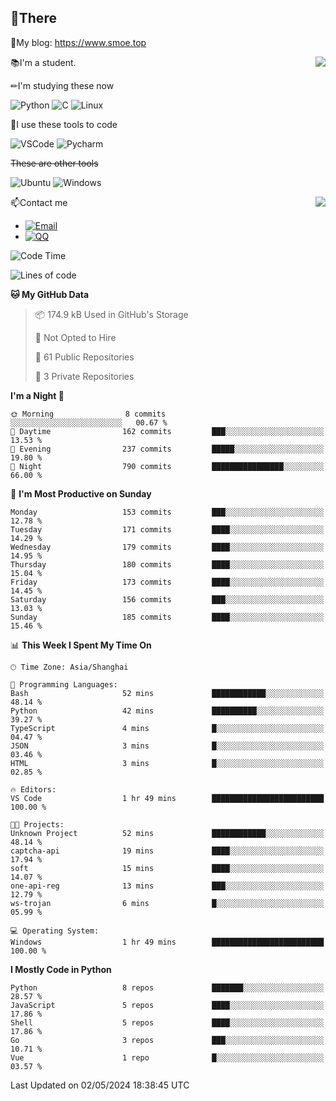 
## 👏There

📰My blog: https://www.smoe.top

<img align="right" src="https://github-readme-stats.vercel.app/api/top-langs/?username=AkashiCoin"/>


📚I'm a student.

✏I'm studying these now

![Python](https://img.shields.io/badge/-Python-blue?style=flat-square&logo=Python&logoColor=fff)
![C](https://img.shields.io/badge/-C-585858?style=flat-square&logo=C&logoColor=fff)
![Linux](https://img.shields.io/badge/-Linux-black?style=flat-square&logo=Linux&logoColor=fff)

🔨I use these tools to code

![VSCode](https://img.shields.io/badge/-VSCode-blue?style=flat-square&logo=visualstudiocode&logoColor=fff)
![Pycharm](https://img.shields.io/badge/-Pycharm-green?style=flat-square&logo=pycharm&logoColor=fff)

 ~~These are other tools~~

![Ubuntu](https://img.shields.io/badge/-Ubuntu-orange?style=flat-square&logo=Ubuntu&logoColor=fff)
![Windows](https://img.shields.io/badge/-Windows-blue?style=flat-square&logo=Windows&logoColor=fff)

<img align="right" src="https://github-readme-stats.vercel.app/api?username=AkashiCoin" />


📫Contact me

* [![Email](https://img.shields.io/badge/Email-l1040186796@gmail.com-1?style=social&logoColor=fff)](mailto:l1040186796@gmail.com)
* [![QQ](https://img.shields.io/badge/QQ-1040186796-1?style=social&logoColor=fff)](tencent://AddContact/?fromId=45&fromSubId=1&subcmd=all&uin=1040186796&website=www.oicqzone.com)

<!--START_SECTION:waka-->
![Code Time](http://img.shields.io/badge/Code%20Time-1%2C169%20hrs%2022%20mins-blue)

![Lines of code](https://img.shields.io/badge/From%20Hello%20World%20I%27ve%20Written-269.0%20thousand%20lines%20of%20code-blue)

**🐱 My GitHub Data** 

> 📦 174.9 kB Used in GitHub's Storage 
 > 
> 🚫 Not Opted to Hire
 > 
> 📜 61 Public Repositories 
 > 
> 🔑 3 Private Repositories 
 > 
**I'm a Night 🦉** 

```text
🌞 Morning                8 commits           ░░░░░░░░░░░░░░░░░░░░░░░░░   00.67 % 
🌆 Daytime                162 commits         ███░░░░░░░░░░░░░░░░░░░░░░   13.53 % 
🌃 Evening                237 commits         █████░░░░░░░░░░░░░░░░░░░░   19.80 % 
🌙 Night                  790 commits         ████████████████░░░░░░░░░   66.00 % 
```
📅 **I'm Most Productive on Sunday** 

```text
Monday                   153 commits         ███░░░░░░░░░░░░░░░░░░░░░░   12.78 % 
Tuesday                  171 commits         ████░░░░░░░░░░░░░░░░░░░░░   14.29 % 
Wednesday                179 commits         ████░░░░░░░░░░░░░░░░░░░░░   14.95 % 
Thursday                 180 commits         ████░░░░░░░░░░░░░░░░░░░░░   15.04 % 
Friday                   173 commits         ████░░░░░░░░░░░░░░░░░░░░░   14.45 % 
Saturday                 156 commits         ███░░░░░░░░░░░░░░░░░░░░░░   13.03 % 
Sunday                   185 commits         ████░░░░░░░░░░░░░░░░░░░░░   15.46 % 
```


📊 **This Week I Spent My Time On** 

```text
🕑︎ Time Zone: Asia/Shanghai

💬 Programming Languages: 
Bash                     52 mins             ████████████░░░░░░░░░░░░░   48.14 % 
Python                   42 mins             ██████████░░░░░░░░░░░░░░░   39.27 % 
TypeScript               4 mins              █░░░░░░░░░░░░░░░░░░░░░░░░   04.47 % 
JSON                     3 mins              █░░░░░░░░░░░░░░░░░░░░░░░░   03.46 % 
HTML                     3 mins              █░░░░░░░░░░░░░░░░░░░░░░░░   02.85 % 

🔥 Editors: 
VS Code                  1 hr 49 mins        █████████████████████████   100.00 % 

🐱‍💻 Projects: 
Unknown Project          52 mins             ████████████░░░░░░░░░░░░░   48.14 % 
captcha-api              19 mins             ████░░░░░░░░░░░░░░░░░░░░░   17.94 % 
soft                     15 mins             ████░░░░░░░░░░░░░░░░░░░░░   14.07 % 
one-api-reg              13 mins             ███░░░░░░░░░░░░░░░░░░░░░░   12.79 % 
ws-trojan                6 mins              █░░░░░░░░░░░░░░░░░░░░░░░░   05.99 % 

💻 Operating System: 
Windows                  1 hr 49 mins        █████████████████████████   100.00 % 
```

**I Mostly Code in Python** 

```text
Python                   8 repos             ███████░░░░░░░░░░░░░░░░░░   28.57 % 
JavaScript               5 repos             ████░░░░░░░░░░░░░░░░░░░░░   17.86 % 
Shell                    5 repos             ████░░░░░░░░░░░░░░░░░░░░░   17.86 % 
Go                       3 repos             ███░░░░░░░░░░░░░░░░░░░░░░   10.71 % 
Vue                      1 repo              █░░░░░░░░░░░░░░░░░░░░░░░░   03.57 % 
```




 Last Updated on 02/05/2024 18:38:45 UTC
<!--END_SECTION:waka-->
